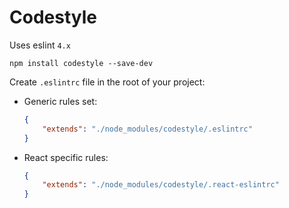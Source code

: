 # Codestyle

Uses eslint `4.x`

```
npm install codestyle --save-dev
```

Create `.eslintrc` file in the root of your project:

- Generic rules set:

    ```JSON
    {
        "extends": "./node_modules/codestyle/.eslintrc"
    }
    ```

- React specific rules:

    ```JSON
    {
        "extends": "./node_modules/codestyle/.react-eslintrc"
    }
    ```
